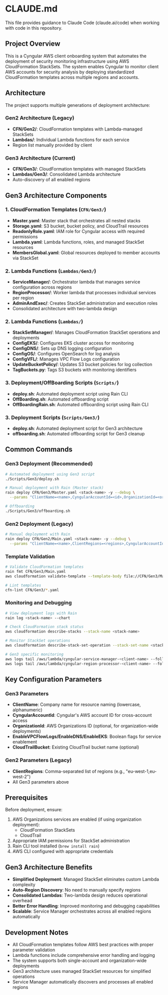 # CLAUDE.md

This file provides guidance to Claude Code (claude.ai/code) when working with code in this repository.

## Project Overview

This is a Cyngular AWS client onboarding system that automates the deployment of security monitoring infrastructure using AWS CloudFormation StackSets. The system enables Cyngular to monitor client AWS accounts for security analysis by deploying standardized CloudFormation templates across multiple regions and accounts.

## Architecture

The project supports multiple generations of deployment architecture:

### Gen2 Architecture (Legacy)
- **CFN/Gen2/**: CloudFormation templates with Lambda-managed StackSets
- **Lambdas/**: Individual Lambda functions for each service
- Region list manually provided by client

### Gen3 Architecture (Current)
- **CFN/Gen3/**: CloudFormation templates with managed StackSets
- **Lambdas/Gen3/**: Consolidated Lambda architecture
- Auto-discovery of all enabled regions

## Gen3 Architecture Components

### 1. CloudFormation Templates (`CFN/Gen3/`)
- **Master.yaml**: Master stack that orchestrates all nested stacks
- **Storage.yaml**: S3 bucket, bucket policy, and CloudTrail resources
- **ReadonlyRole.yaml**: IAM role for Cyngular access with required permissions
- **Lambda.yaml**: Lambda functions, roles, and managed StackSet resources
- **MembersGlobal.yaml**: Global resources deployed to member accounts via StackSet

### 2. Lambda Functions (`Lambdas/Gen3/`)
- **ServiceManager/**: Orchestrator lambda that manages service configuration across regions
- **RegionProcessor/**: Worker lambda that processes individual services per region
- **AdminAndExec/**: Creates StackSet administration and execution roles
- Consolidated architecture with two-lambda design


### 2. Lambda Functions (`Lambdas/`)
- **StackSetManager/**: Manages CloudFormation StackSet operations and deployments
- **ConfigEKS/**: Configures EKS cluster access for monitoring
- **ConfigDNS/**: Sets up DNS logging configuration
- **ConfigOS/**: Configures OpenSearch for log analysis
- **ConfigVFL/**: Manages VPC Flow Logs configuration
- **UpdateBucketPolicy/**: Updates S3 bucket policies for log collection
- **TagBuckets.py**: Tags S3 buckets with monitoring identifiers

### 3. Deployment/OffBoarding Scripts (`Scripts/`)
- **deploy.sh**: Automated deployment script using Rain CLI
- **OffBoarding.sh**: Automated offboarding script
- **OffBoardingRain.sh**: Automated offboarding script using Rain CLI


### 3. Deployment Scripts (`Scripts/Gen3/`)
- **deploy.sh**: Automated deployment script for Gen3 architecture
- **offboarding.sh**: Automated offboarding script for Gen3 cleanup

## Common Commands

### Gen3 Deployment (Recommended)
```bash
# Automated deployment using Gen3 script
./Scripts/Gen3/deploy.sh

# Manual deployment with Rain (Master stack)
rain deploy CFN/Gen3/Master.yaml <stack-name> -y --debug \
  --params "ClientName=<name>,CyngularAccountId=<id>,OrganizationId=<org-id>,EnableDNS=true,EnableEKS=true,EnableVPCFlowLogs=true"

# Offboarding
./Scripts/Gen3/offboarding.sh
```

### Gen2 Deployment (Legacy)
```bash
# Manual deployment with Rain
rain deploy CFN/Gen2/Main.yaml <stack-name> -y --debug \
  --params "ClientName=<name>,ClientRegions=<regions>,CyngularAccountId=<id>,OrganizationId=<org-id>"
```

### Template Validation
```bash
# Validate CloudFormation templates
rain fmt CFN/Gen3/Main.yaml
aws cloudformation validate-template --template-body file://CFN/Gen3/Main.yaml

# Lint templates
cfn-lint CFN/Gen3/*.yaml
```

### Monitoring and Debugging
```bash
# View deployment logs with Rain
rain log <stack-name> --chart

# Check CloudFormation stack status
aws cloudformation describe-stacks --stack-name <stack-name>

# Monitor StackSet operations
aws cloudformation describe-stack-set-operation --stack-set-name <stackset-name> --operation-id <operation-id>

# Gen3 specific monitoring
aws logs tail /aws/lambda/cyngular-service-manager-<client-name> --follow
aws logs tail /aws/lambda/cyngular-region-processor-<client-name> --follow
```

## Key Configuration Parameters

### Gen3 Parameters
- **ClientName**: Company name for resource naming (lowercase, alphanumeric)
- **CyngularAccountId**: Cyngular's AWS account ID for cross-account access
- **OrganizationId**: AWS Organizations ID (optional, for organization-wide deployments)
- **EnableVPCFlowLogs/EnableDNS/EnableEKS**: Boolean flags for service enablement
- **CloudTrailBucket**: Existing CloudTrail bucket name (optional)

### Gen2 Parameters (Legacy)
- **ClientRegions**: Comma-separated list of regions (e.g., "eu-west-1,eu-west-2")
- All Gen3 parameters above

## Prerequisites

Before deployment, ensure:
1. AWS Organizations services are enabled (if using organization deployment):
   - CloudFormation StackSets
   - CloudTrail
2. Appropriate IAM permissions for StackSet administration
3. Rain CLI tool installed (`brew install rain`)
4. AWS CLI configured with appropriate credentials

## Gen3 Architecture Benefits

- **Simplified Deployment**: Managed StackSet eliminates custom Lambda complexity
- **Auto-Region Discovery**: No need to manually specify regions
- **Consolidated Lambdas**: Two-lambda design reduces operational overhead
- **Better Error Handling**: Improved monitoring and debugging capabilities
- **Scalable**: Service Manager orchestrates across all enabled regions automatically

## Development Notes

- All CloudFormation templates follow AWS best practices with proper parameter validation
- Lambda functions include comprehensive error handling and logging
- The system supports both single-account and organization-wide deployments
- Gen3 architecture uses managed StackSet resources for simplified operations
- Service Manager automatically discovers and processes all enabled regions